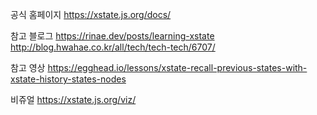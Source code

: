 공식 홈페이지
https://xstate.js.org/docs/

참고 블로그
https://rinae.dev/posts/learning-xstate
http://blog.hwahae.co.kr/all/tech/tech-tech/6707/

참고 영상
https://egghead.io/lessons/xstate-recall-previous-states-with-xstate-history-states-nodes

비쥬얼
https://xstate.js.org/viz/
